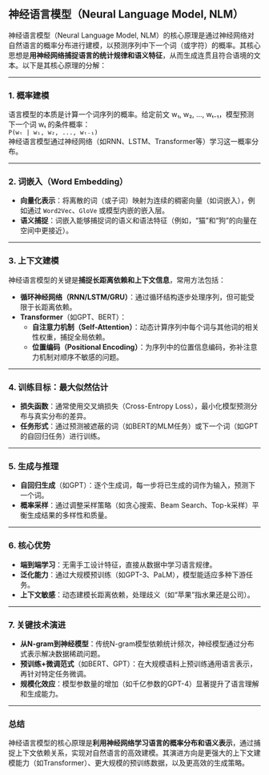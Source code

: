 ## 神经语言模型（Neural Language Model, NLM）

神经语言模型（Neural Language Model, NLM）的核心原理是通过神经网络对自然语言的概率分布进行建模，以预测序列中下一个词（或字符）的概率。其核心思想是**用神经网络捕捉语言的统计规律和语义特征**，从而生成连贯且符合语境的文本。以下是其核心原理的分解：

---

### 1. **概率建模**  
语言模型的本质是计算一个词序列的概率。给定前文 w₁, w₂, ..., wₜ₋₁，模型预测下一个词 wₜ 的条件概率：  
`P(wₜ | w₁, w₂, ..., wₜ₋₁)`  
神经语言模型通过神经网络（如RNN、LSTM、Transformer等）学习这一概率分布。

---

### 2. **词嵌入（Word Embedding）**  
- **向量化表示**：将离散的词（或子词）映射为连续的稠密向量（如词嵌入），例如通过 `Word2Vec`、`GloVe` 或模型内嵌的嵌入层。  
- **语义捕捉**：词嵌入能够捕捉词的语义和语法特征（例如，“猫”和“狗”的向量在空间中更接近）。

---

### 3. **上下文建模**  
神经语言模型的关键是**捕捉长距离依赖和上下文信息**，常用方法包括：  
- **循环神经网络（RNN/LSTM/GRU）**：通过循环结构逐步处理序列，但可能受限于长距离依赖。  
- **Transformer**（如GPT、BERT）：  
  - **自注意力机制（Self-Attention）**：动态计算序列中每个词与其他词的相关性权重，捕捉全局依赖。  
  - **位置编码（Positional Encoding）**：为序列中的位置信息编码，弥补注意力机制对顺序不敏感的问题。

---

### 4. **训练目标：最大似然估计**  
- **损失函数**：通常使用交叉熵损失（Cross-Entropy Loss），最小化模型预测分布与真实分布的差异。  
- **任务形式**：通过预测被遮蔽的词（如BERT的MLM任务）或下一个词（如GPT的自回归任务）进行训练。

---

### 5. **生成与推理**  
- **自回归生成**（如GPT）：逐个生成词，每一步将已生成的词作为输入，预测下一个词。  
- **概率采样**：通过调整采样策略（如贪心搜索、Beam Search、Top-k采样）平衡生成结果的多样性和质量。

---

### 6. **核心优势**  
- **端到端学习**：无需手工设计特征，直接从数据中学习语言规律。  
- **泛化能力**：通过大规模预训练（如GPT-3、PaLM），模型能适应多种下游任务。  
- **上下文敏感**：动态建模长距离依赖，处理歧义（如“苹果”指水果还是公司）。

---

### 7. **关键技术演进**  
- **从N-gram到神经模型**：传统N-gram模型依赖统计频次，神经模型通过分布式表示解决数据稀疏问题。  
- **预训练+微调范式**（如BERT、GPT）：在大规模语料上预训练通用语言表示，再针对特定任务微调。  
- **规模化效应**：模型参数量的增加（如千亿参数的GPT-4）显著提升了语言理解和生成能力。

---

### 总结  
神经语言模型的核心原理是**利用神经网络学习语言的概率分布和语义表示**，通过捕捉上下文依赖关系，实现对自然语言的高效建模。其演进方向是更强大的上下文建模能力（如Transformer）、更大规模的预训练数据，以及更高效的生成策略。